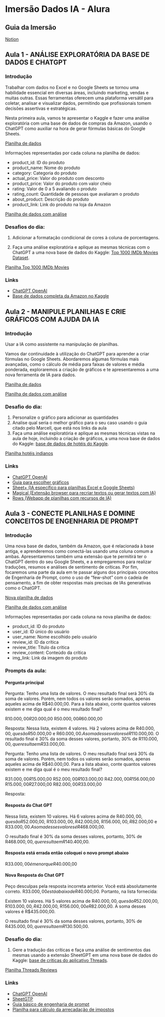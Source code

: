 # Imersão Dados IA - Alura

## Guia da Imersão

[Notion](https://grupoalura.notion.site/Imers-o-Dados-An-lises-com-Intelig-ncia-Artificial-2af96320056e4ab1adc3243c20e1093c)

## Aula 1 - ANÁLISE EXPLORATÓRIA DA BASE DE DADOS E CHATGPT

### Introdução

Trabalhar com dados no Excel e no Google Sheets se tornou uma habilidade essencial em diversas áreas, incluindo marketing, vendas e muitas outras. Essas ferramentas oferecem uma plataforma versátil para coletar, analisar e visualizar dados, permitindo que profissionais tomem decisões assertivas e estratégicas.

Nesta primeira aula, vamos te apresentar o Kaggle e fazer uma análise exploratória com uma base de dados de compras da Amazon, usando o ChatGPT como auxiliar na hora de gerar fórmulas básicas do Google Sheets.

[Planilha de dados](https://docs.google.com/spreadsheets/d/1pzFHqIAKdNOfbyecJ9hSYUXA3YSbXXF6pYEqLA_0b9k/edit#gid=105405843)

Informações representadas por cada coluna na planilha de dados:

- product_id: ID do produto
- product_name: Nome do produto
- category: Categoria do produto
- actual_price: Valor do produto com desconto
- product_price: Valor do produto com valor cheio
- rating: Valor de 0 a 5 avaliando o produto
- rating_count: Quantidade de pessoas que avaliaram o produto
- about_product: Descrição do produto
- product_link: Link do produto na loja da Amazon

[Planilha de dados com análise](https://docs.google.com/spreadsheets/d/1wIvW2bFuFtJSyKDZ6XFnZWOh0h7g_4pdNxQnVKY6nEA/edit#gid=1436504182)

### Desafios do dia:

1. Adicionar a formatação condicional de cores à coluna de porcentagens.

2. Faça uma análise exploratória e aplique as mesmas técnicas com o ChatGPT a uma nova base de dados do Kaggle: [Top 1000 IMDb Movies Dataset](https://www.kaggle.com/datasets/inductiveanks/top-1000-imdb-movies-dataset).

[Planilha Top 1000 IMDb Movies](https://docs.google.com/spreadsheets/d/1TeCE8_PZ9B2eKVTP8vEyB_1ty67XbOSGHm4-MUpx8cI/edit#gid=1590993529)

### Links

- [ChatGPT OpenAI](https://chat.openai.com/)
- [Base de dados completa da Amazon no Kaggle](https://www.kaggle.com/datasets/karkavelrajaj/amazon-sales-dataset)

## Aula 2 - MANIPULE PLANILHAS E CRIE GRÁFICOS COM AJUDA DA IA

### Introdução

Usar a IA como assistente na manipulação de planilhas.

Vamos dar continuidade à utilização do ChatGPT para aprender a criar fórmulas no Google Sheets. Abordaremos algumas fórmulas mais avançadas, como o cálculo de média para faixas de valores e média ponderada, exploraremos a criação de gráficos e te apresentaremos a uma nova ferramenta de IA para dados.

[Planilha de dados](https://docs.google.com/spreadsheets/d/1vfgOR26f-ZH9SKN3JaTlUnSj5IpENS79sXvus6mV46E/edit#gid=105405843)

[Planilha de dados com análise](https://docs.google.com/spreadsheets/d/1wIvW2bFuFtJSyKDZ6XFnZWOh0h7g_4pdNxQnVKY6nEA/edit#gid=105405843)

### Desafio do dia:

1. Personalize o gráfico para adicionar as quantidades
2. Analise qual seria o melhor gráfico para o seu caso usando o guia citado pelo Marcell, que está nos links da aula
3. Faça uma análise exploratória e aplique as mesmas técnicas vistas na aula de hoje, incluindo a criação de gráficos, a uma nova base de dados do Kaggle: [base de dados de hotéis do Kaggle](https://www.kaggle.com/datasets/andrewgeorgeissac/hotels-in-munnar-kerala).

[Planilha hotéis indianos](https://docs.google.com/spreadsheets/d/1yso5XL371eWUOxPlbA3OLfuo1eFq8JMJBaehzUx5OaQ/edit#gid=1107662237)

### Links

- [ChatGPT OpenAI](https://chat.openai.com/)
- [Guia para escolher gráficos](arquivos/Guia%20rápido%20para%20escolher%20gráficos_PM3.pdf)
- [Sheet+ (IA específico para planilhas Excel e Goggle Sheets)](https://sheetplus.ai/)
- [Magical (Extensão browser para recriar textos ou gerar textos com IA)](https://www.getmagical.com/)
- [Rows (Webapp de planilhas com recursos de IA)](https://rows.com/)

## Aula 3 - CONECTE PLANILHAS E DOMINE CONCEITOS DE ENGENHARIA DE PROMPT

### Introdução

Uma nova base de dados, também da Amazon, que é relacionada à base antiga, e aprenderemos como conectá-las usando uma coluna comum a ambas. Apresentaremos também uma extensão que te permitirá ter o ChatGPT dentro do seu Google Sheets, e a empregaremos para realizar traduções, resumos e análises de sentimento de críticas. Por fim, focaremos uma parte da aula em te passar alguns dos principais conceitos de Engenharia de Prompt, como o uso de “few-shot” com o cadeia de pensamento, a fim de obter respostas mais precisas de IAs generativas como o ChatGPT.

[Nova planilha de dados](https://docs.google.com/spreadsheets/d/12THJZdg_FXW_P7Yh8s4ski0tEn3KzkwXWVcR7Pfkln8/edit#gid=1074485333)

[Planilha de dados com análise](https://docs.google.com/spreadsheets/d/1wIvW2bFuFtJSyKDZ6XFnZWOh0h7g_4pdNxQnVKY6nEA/edit#gid=1810944171)

Informações representadas por cada coluna na nova planilha de dados:

- product_id: ID do produto
- user_id: ID único do usuário
- user_name: Nome escolhido pelo usuário
- review_id: ID da crítica
- review_title: Título da crítica
- review_content: Conteúdo da crítica
- img_link: Link da imagem do produto

### Prompts da aula:

#### Pergunta principal

Pergunta: Tenho uma lista de valores. O meu resultado final será 30% da soma de valores. Porém, nem todos os valores serão somados, apenas aqueles acima de R$40.000,00. Para a lista abaixo, conte quantos valores existem e me diga qual é o meu resultado final?

R$10.000,00
R$20.000,00
R$50.000,00
R$60.000,00

Resposta: Nessa lista, existem 4 valores. Há 2 valores acima de R$40.000,00, que são R$50.000,00 e R$60.000,00. A soma desses valores é R$110.000,00. O resultado final é 30% da soma desses valores, portanto, 30% de R$110.000,00, que resulta em R$33.000,00.

Pergunta: Tenho uma lista de valores. O meu resultado final será 30% da soma de valores. Porém, nem todos os valores serão somados, apenas aqueles acima de R$40.000,00. Para a lista abaixo, conte quantos valores existem e me diga qual é o meu resultado final?

R$31.000,00
R$15.000,00
R$52.000,00
R$103.000,00
R$42.000,00
R$156.000,00
R$15.000,00
R$27.000,00
R$82.000,00
R$33.000,00

Resposta:

#### Resposta do Chat GPT

Nessa lista, existem 10 valores. Há 6 valores acima de R$40.000,00, que são R$52.000,00, R$103.000,00, R$42.000,00, R$156.000,00, R$82.000,00 e R$33.000,00. A soma desses valores é R$468.000,00.

O resultado final é 30% da soma desses valores, portanto, 30% de R$468.000,00, que resulta em R$140.400,00.

#### Resposta está errada então coloquei o novo prompt abaixo

R$33.000,00 é menor que R$40.000,00

#### Nova Resposta do Chat GPT

Peço desculpas pela resposta incorreta anterior. Você está absolutamente correto. R$33.000,00 está abaixo de R$40.000,00. Portanto, na lista fornecida:

Existem 10 valores.
Há 5 valores acima de R$40.000,00, que são R$52.000,00, R$103.000,00, R$42.000,00, R$156.000,00 e R$82.000,00.
A soma desses valores é R$435.000,00.

O resultado final é 30% da soma desses valores, portanto, 30% de R$435.000,00, que resulta em R$130.500,00.

### Desafio do dia:

1. Gere a tradução das críticas e faça uma análise de sentimentos das mesmas usando a extensão SheetGPT em uma nova base de dados do Kaggle: [base de críticas do aplicativo Threads](https://www.kaggle.com/datasets/saloni1712/threads-an-instagram-app-reviews).

[Planilha Threads Reviews](https://docs.google.com/spreadsheets/d/1ztv1T-iTXGVq5DZOOWElsZXFLo_noGQWeHkhfcOfTgQ/edit#gid=2024179416)

### Links

- [ChatGPT OpenAI](https://chat.openai.com/)
- [SheetGTP](https://workspace.google.com/marketplace/app/sheetgpt/1071108744264)
- [Guia básico de engenharia de prompt](https://github.com/openai/openai-cookbook/blob/main/techniques_to_improve_reliability.md)
- [Planilha para cálculo da arrecadação de impostos](https://docs.google.com/spreadsheets/d/1U0kYr00-lHRoCvqD4W-9u4rNmgF02WdqAfZDMP6C-9Q/edit#gid=0)
